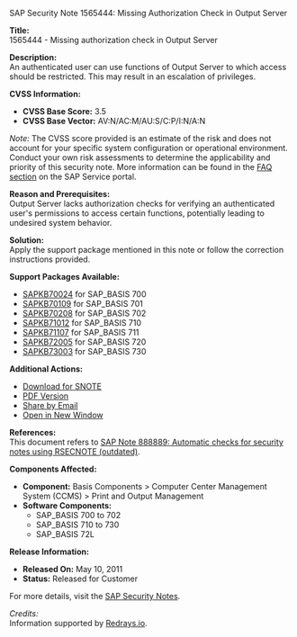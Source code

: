 SAP Security Note 1565444: Missing Authorization Check in Output Server

**Title:**  
1565444 - Missing authorization check in Output Server

**Description:**  
An authenticated user can use functions of Output Server to which access should be restricted. This may result in an escalation of privileges.

**CVSS Information:**  
- **CVSS Base Score:** 3.5  
- **CVSS Base Vector:** AV:N/AC:M/AU:S/C:P/I:N/A:N  

*Note:* The CVSS score provided is an estimate of the risk and does not account for your specific system configuration or operational environment. Conduct your own risk assessments to determine the applicability and priority of this security note. More information can be found in the [FAQ section](https://service.sap.com/securitynotes/) on the SAP Service portal.

**Reason and Prerequisites:**  
Output Server lacks authorization checks for verifying an authenticated user's permissions to access certain functions, potentially leading to undesired system behavior.

**Solution:**  
Apply the support package mentioned in this note or follow the correction instructions provided.

**Support Packages Available:**  
- [SAPKB70024](https://me.sap.com/supportpackage/SAPKB70024) for SAP_BASIS 700  
- [SAPKB70109](https://me.sap.com/supportpackage/SAPKB70109) for SAP_BASIS 701  
- [SAPKB70208](https://me.sap.com/supportpackage/SAPKB70208) for SAP_BASIS 702  
- [SAPKB71012](https://me.sap.com/supportpackage/SAPKB71012) for SAP_BASIS 710  
- [SAPKB71107](https://me.sap.com/supportpackage/SAPKB71107) for SAP_BASIS 711  
- [SAPKB72005](https://me.sap.com/supportpackage/SAPKB72005) for SAP_BASIS 720  
- [SAPKB73003](https://me.sap.com/supportpackage/SAPKB73003) for SAP_BASIS 730  

**Additional Actions:**  
- [Download for SNOTE](https://notesdownloads.sap.com/note/0040000009286482017)  
- [PDF Version](https://userapps.support.sap.com/sap/support/sfm/notes/print/0001565444?language=en-US&token=12DCE0EA909FA7367A4A587226AEF833)  
- [Share by Email](https://me.sap.com/notes/0001565444/share)  
- [Open in New Window](https://me.sap.com/notes/0001565444/open)

**References:**  
This document refers to [SAP Note 888889: Automatic checks for security notes using RSECNOTE (outdated)](https://me.sap.com/notes/888889).

**Components Affected:**  
- **Component:** Basis Components > Computer Center Management System (CCMS) > Print and Output Management  
- **Software Components:**  
  - SAP_BASIS 700 to 702  
  - SAP_BASIS 710 to 730  
  - SAP_BASIS 72L  

**Release Information:**  
- **Released On:** May 10, 2011  
- **Status:** Released for Customer  

For more details, visit the [SAP Security Notes](https://me.sap.com/notes/1565444).

*Credits:*  
Information supported by [Redrays.io](https://redrays.io).